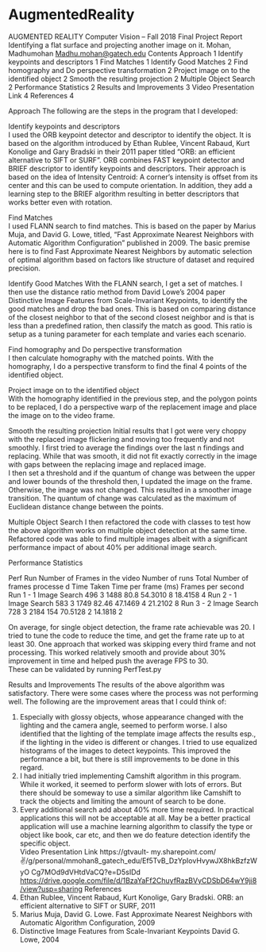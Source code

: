 # AugmentedReality
 
AUGMENTED REALITY 
Computer Vision – Fall 2018 
Final Project Report 
Identifying a flat surface and projecting another image on it. 
Mohan, Madhumohan 
Madhu.mohan@gatech.edu 
Contents 
Approach	1 
Identify keypoints and descriptors	1 
Find Matches	1 
Identify Good Matches	2 
Find homography and Do perspective transformation	2 
Project image on to the identified object	2 
Smooth the resulting projection	2 
Multiple Object Search	2 
Performance Statistics	2 
Results and Improvements	3 
Video Presentation Link	4 
References	4 

 
 
Approach 
The following are the steps in the program that I developed:  
 
Identify keypoints and descriptors  
I used the ORB keypoint detector and descriptor to identify the object. It is based on the algorithm introduced by Ethan Rublee, Vincent Rabaud, Kurt Konolige and Gary Bradski in their 2011 paper titled “ORB: an efficient alternative to SIFT or SURF”. ORB combines FAST keypoint detector and BRIEF descriptor to identify keypoints and descriptors. Their approach is based on the idea of Intensity Centroid: A corner’s intensity is offset from its center and this can be used to compute orientation. In addition, they add a learning step to the BRIEF algorithm resulting in better descriptors that works better even with rotation.  
 
Find Matches  
I used FLANN search to find matches. This is based on the paper by Marius Muja, and David G. Lowe, titled, “Fast Approximate Nearest Neighbors with Automatic Algorithm Configuration” published in 2009. The basic premise here is to find Fast Approximate Nearest Neighbors by automatic selection of optimal algorithm based on factors like structure of dataset and required precision.  
 
Identify Good Matches 
With the FLANN search, I get a set of matches. I then use the distance ratio method from David Lowe’s 2004 paper Distinctive Image Features from Scale-Invariant Keypoints, to identify the good matches and drop the bad ones. This is based on comparing distance of the closest neighbor to that of the second closest neighbor and is that is less than a predefined ration, then classify the match as good. This ratio is setup as a tuning parameter for each template and varies each scenario.  
 
Find homography and Do perspective transformation  
I then calculate homography with the matched points. With the homography, I do a perspective transform to find the final 4 points of the identified object.  
 
Project image on to the identified object  
With the homography identified in the previous step, and the polygon points to be replaced, I do a perspective warp of the replacement image and place the image on to the video frame.  
 
Smooth the resulting projection 
Initial results that I got were very choppy with the replaced image flickering and moving too frequently and not smoothly. I first tried to average the findings over the last n findings and replacing. While that was smooth, it did not fit exactly correctly in the image with gaps between the replacing image and replaced image.  
I then set a threshold and if the quantum of change was between the upper and lower bounds of the threshold then, I updated the image on the frame. Otherwise, the image was not changed. This resulted in a smoother image transition. The quantum of change was calculated as the maximum of Euclidean distance change between the points.  
 
Multiple Object Search 
I then refactored the code with classes to test how the above algorithm works on multiple object detection at the same time. Refactored code was able to find multiple images albeit with a significant performance impact of about 40% per additional image search.  
 
Performance Statistics 
 
Perf Run 	Number 	of 
Frames in the video 	Number 
of runs 	Total 
Number 
of frames processe d 	Time Taken 	Time per frame (ms) 	Frames per second 
Run 1 - 1 Image 
Search 	496 	3 	1488 	80.8 	54.3010
8 	18.4158
4 
Run 2 - 1 Image 
Search 	583 	3 	1749 	82.46 	47.1469
4 	21.2102
8 
Run 3 - 2 Image 
Search 	728 	3 	2184 	154 	70.5128
2 	14.1818
2 
 
On average, for single object detection, the frame rate achievable was 20. I tried to tune the code to reduce the time, and get the frame rate up to at least 30. One approach that worked was skipping every third frame and not processing. This worked relatively smooth and provide about 30% improvement in time and helped push the average FPS to 30.  
These can be validated by running PerfTest.py 
 
Results and Improvements 
The results of the above algorithm was satisfactory. There were some cases where the process was not performing well. The following are the improvement areas that I could think of:  
1.	Especially with glossy objects, whose appearance changed with the lighting and the camera angle, seemed to perform worse. I also identified that the lighting of the template image affects the results esp., if the lighting in the video is different or changes. I tried to use equalized histograms of the images to detect keypoints. This improved the performance a bit, but there is still improvements to be done in this regard.  
2.	I had initially tried implementing Camshift algorithm in this program. While it worked, it seemed to perform slower with lots of errors. But there should be someway to use a similar algorithm like Camshift to track the objects and limiting the amount of search to be done.  
3.	Every additional search add about 40% more time required. In practical applications this will not be acceptable at all. May be a better practical application will use a machine learning algorithm to classify the type or object like book, car etc, and then we do feature detection identify the specific object.  
Video Presentation Link 
https://gtvault-
my.sharepoint.com/:v:/g/personal/mmohan8_gatech_edu/Ef5TvB_DzYpIovHvywJX8hkBzfzWyO Cg7MOd9dVHtdVaCQ?e=D5sIDd 
https://drive.google.com/file/d/1BzaYaFf2ChuyfRazBVyCDSbD64wY9ji8/view?usp=sharing 
References 
1.	Ethan Rublee, Vincent Rabaud, Kurt Konolige, Gary Bradski. ORB: an efficient alternative to SIFT or SURF, 2011 
2.	Marius Muja, David G. Lowe. Fast Approximate Nearest Neighbors with Automatic Algorithm Configuration, 2009 
3.	Distinctive Image Features from Scale-Invariant Keypoints David G. Lowe, 2004 
